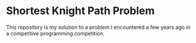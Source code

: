 # Shortest Knight Path Problem

This repository is my solution to a problem I encountered a few years ago in a competitive programming competition.
